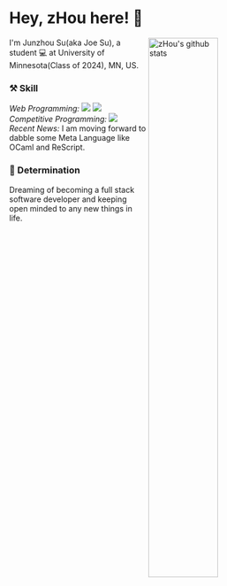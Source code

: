# Hey, zHou here! :wave: 

<img width="50%" align="right" alt="zHou's github stats" src="https://github-readme-stats.vercel.app/api?username=Junzhou-712&show_icons=true">

I'm Junzhou Su(aka Joe Su), a student :computer: at University of Minnesota(Class of 2024), MN, US.

### :hammer_and_pick: Skill  
*Web Programming:* ![](https://img.shields.io/badge/TypeScript-007ACC?style=for-the-badge&logo=typescript&logoColor=white) ![](https://img.shields.io/badge/Rust-000000?style=for-the-badge&logo=rust&logoColor=white)  
*Competitive Programming:* ![](https://img.shields.io/badge/C%2B%2B-00599C?style=for-the-badge&logo=c%2B%2B&logoColor=white)  
*Recent News:* I am moving forward to dabble some Meta Language like OCaml and ReScript.
### :runner:  Determination  
Dreaming of becoming a full stack software developer and keeping open minded to any new things in life.
